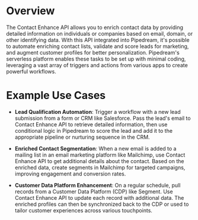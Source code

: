 # Overview

The Contact Enhance API allows you to enrich contact data by providing detailed information on individuals or companies based on email, domain, or other identifying data. With this API integrated into Pipedream, it's possible to automate enriching contact lists, validate and score leads for marketing, and augment customer profiles for better personalization. Pipedream's serverless platform enables these tasks to be set up with minimal coding, leveraging a vast array of triggers and actions from various apps to create powerful workflows.

# Example Use Cases

- **Lead Qualification Automation**: Trigger a workflow with a new lead submission from a form or CRM like Salesforce. Pass the lead's email to Contact Enhance API to retrieve detailed information, then use conditional logic in Pipedream to score the lead and add it to the appropriate pipeline or nurturing sequence in the CRM.

- **Enriched Contact Segmentation**: When a new email is added to a mailing list in an email marketing platform like Mailchimp, use Contact Enhance API to get additional details about the contact. Based on the enriched data, create segments in Mailchimp for targeted campaigns, improving engagement and conversion rates.

- **Customer Data Platform Enhancement**: On a regular schedule, pull records from a Customer Data Platform (CDP) like Segment. Use Contact Enhance API to update each record with additional data. The enriched profiles can then be synchronized back to the CDP or used to tailor customer experiences across various touchpoints.
